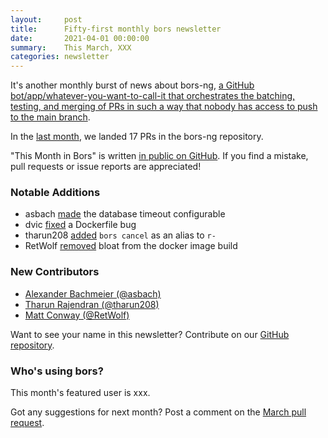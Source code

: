```yaml
---
layout:     post
title:      Fifty-first monthly bors newsletter
date:       2021-04-01 00:00:00
summary:    This March, XXX
categories: newsletter
---
```


It's another monthly burst of news about bors-ng, [a GitHub bot/app/whatever-you-want-to-call-it that orchestrates the batching, testing, and merging of PRs in such a way that nobody has access to push to the main branch](https://www.christopherbiscardi.com/bors).

In the [last month](https://github.com/bors-ng/bors-ng/pulls?q=is%3Apr+is%3Amerged+closed%3A2021-03-01..2021-03-31),
we landed 17 PRs in the bors-ng repository.

"This Month in Bors" is written [in public on GitHub][GitHub for TMiB].
If you find a mistake, pull requests or issue reports are appreciated!

[GitHub for TMiB]: https://github.com/bors-ng/bors-ng.github.io


### Notable Additions

* asbach [made](https://github.com/bors-ng/bors-ng/pull/1134) the database timeout configurable
* dvic [fixed](https://github.com/bors-ng/bors-ng/pull/1182) a Dockerfile bug
* tharun208 [added](https://github.com/bors-ng/bors-ng/pull/1191) `bors cancel` as an alias to `r-`
* RetWolf [removed](https://github.com/bors-ng/bors-ng/pull/1200) bloat from the docker image build


### New Contributors

* [Alexander Bachmeier (@asbach)](https://github.com/asbach)
* [Tharun Rajendran (@tharun208)](https://github.com/tharun208)
* [Matt Conway (@RetWolf)](https://github.com/RetWolf)

Want to see your name in this newsletter? Contribute on our [GitHub repository](https://github.com/bors-ng/bors-ng).


### Who's using bors?

This month's featured user is xxx.

Got any suggestions for next month?
Post a comment on the [March pull request](https://github.com/bors-ng/bors-ng.github.io/pull/___).
